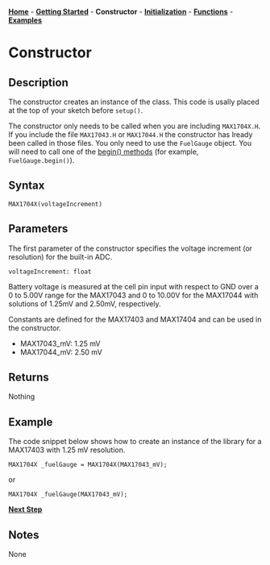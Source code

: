 [**Home**](https://porrey.github.io/max1704x) -
[**Getting Started**](https://porrey.github.io/max1704x/getting-started) -
**Constructor** -
[**Initialization**](https://porrey.github.io/max1704x/initialization) -
[**Functions**](https://porrey.github.io/max1704x/functions) -
[**Examples**](https://porrey.github.io/max1704x/examples)
# Constructor
## Description
The constructor creates an instance of the class. This code is usally placed at the top of your sketch before `setup()`.

The constructor only needs to be called when you are including `MAX1704X.H`. If you include the file `MAX17043.H` or `MAX17044.H` the constructor has lready been called in those files. You only need to use the `FuelGauge` object. You will need to call one of the [begin() methods](https://porrey.github.io/max1704x/initialization) (for example, `FuelGauge.begin()`).
## Syntax
`MAX1704X(voltageIncrement)`

## Parameters
The first parameter of the constructor specifies the voltage increment (or resolution) for the built-in ADC.

`voltageIncrement: float`

Battery voltage is measured at the cell pin input with respect to GND over a 0 to 5.00V range for the MAX17043 and 0 to 10.00V for the MAX17044 with solutions of 1.25mV and 2.50mV, respectively.

Constants are defined for the MAX17403 and MAX17404 and can be used in the constructor.

* MAX17043_mV: 1.25 mV
* MAX17044_mV: 2.50 mV

## Returns
Nothing
## Example
The code snippet below shows how to create an instance of the library for a MAX17403 with 1.25 mV resolution.

`MAX1704X _fuelGauge = MAX1704X(MAX17043_mV);`

or

`MAX1704X _fuelGauge(MAX17043_mV);`

[**Next Step**](https://porrey.github.io/max1704x/initialization)

## Notes
None